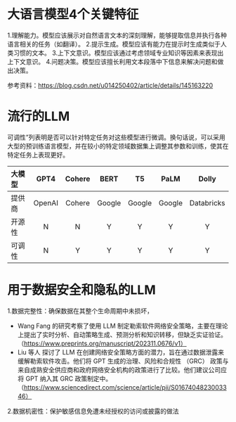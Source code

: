 # 大语言模型4个关键特征
1.理解能力。模型应该展示对自然语言文本的深刻理解，能够提取信息并执行各种语言相关的任务（如翻译）。
2.提示生成。模型应该有能力在提示时生成类似于人类习惯的文本。
3.上下文意识。模型应该通过考虑领域专业知识等因素来表现出上下文意识。
4.问题决策。模型应该擅长利用文本段落中下信息来解决问题和做出决策。
                        
参考资料：https://blog.csdn.net/u014250402/article/details/145163220

# 流行的LLM
可调性”列表明是否可以针对特定任务对这些模型进行微调。换句话说，可以采用大型的预训练语言模型，并在较小的特定领域数据集上调整其参数和训练，使其在特定任务上表现更好。

|大模型| GPT4| Cohere | BERT |T5|PaLM|Dolly
| :--------- | :---------:  |  :---------:  | :---------: | :---------: | :---------: | :---------: |
| 提供商 |OpenAI |  Cohere|Google|Google|Google|Databricks|
| 开源性|  N| N |Y|Y|Y|Y|
|可调性|N|Y|Y|Y|Y|Y|

# 用于数据安全和隐私的LLM

1.数据完整性：确保数据在其整个生命周期中未损坏，

- Wang Fang 的研究考察了使用 LLM 制定勒索软件网络安全策略，主要在理论上提出了实时分析、自动策略生成、预测分析和知识转移，但缺乏实证验证。（https://www.preprints.org/manuscript/202311.0676/v1）
- Liu 等人 探讨了 LLM 在创建网络安全策略方面的潜力，旨在通过数据泄露来缓解勒索软件攻击。他们将 GPT 生成的治理、风险和合规性 （GRC） 政策与来自成熟安全供应商和政府网络安全机构的政策进行了比较。他们建议公司应将 GPT 纳入其 GRC 政策制定中。（https://www.sciencedirect.com/science/article/pii/S0167404823003346）

2.数据机密性：保护敏感信息免遭未经授权的访问或披露的做法


